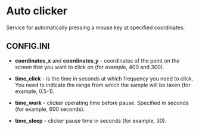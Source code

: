 # Auto clicker

 Service for automatically pressing a mouse key at specified coordinates.
	
## CONFIG.INI
- **coordinates_x** and **coordinates_y** - coordinates of the point on the screen that you want to click on (for example, 400 and 300).
	
- **time_click** - is the time in seconds at which frequency you need to click. You need to indicate the range from which the sample will be taken (for example, 0.5-1).
	
- **time_work** - clicker operating time before pause. Specified in seconds (for example, 600 seconds).
	
- **time_sleep** - clicker pause time in seconds (for example, 30).

